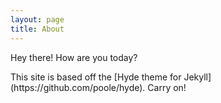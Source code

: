 ```yaml
---
layout: page
title: About
---
```


<p class="message">
  Hey there! How are you today?
</p>
This site is based off the [Hyde theme for Jekyll](https://github.com/poole/hyde). Carry on!
